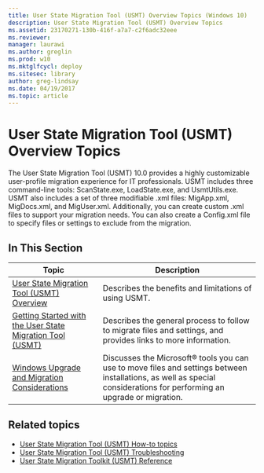 ```yaml
---
title: User State Migration Tool (USMT) Overview Topics (Windows 10)
description: User State Migration Tool (USMT) Overview Topics
ms.assetid: 23170271-130b-416f-a7a7-c2f6adc32eee
ms.reviewer: 
manager: laurawi
ms.author: greglin
ms.prod: w10
ms.mktglfcycl: deploy
ms.sitesec: library
author: greg-lindsay
ms.date: 04/19/2017
ms.topic: article
---
```


# User State Migration Tool (USMT) Overview Topics
The User State Migration Tool (USMT) 10.0 provides a highly customizable user-profile migration experience for IT professionals. USMT includes three command-line tools: ScanState.exe, LoadState.exe, and UsmtUtils.exe. USMT also includes a set of three modifiable .xml files: MigApp.xml, MigDocs.xml, and MigUser.xml. Additionally, you can create custom .xml files to support your migration needs. You can also create a Config.xml file to specify files or settings to exclude from the migration.

## In This Section

|Topic |Description|
|------|-----------|
|[User State Migration Tool (USMT) Overview](usmt-overview.md)|Describes the benefits and limitations of using USMT.|
|[Getting Started with the User State Migration Tool (USMT)](getting-started-with-the-user-state-migration-tool.md)|Describes the general process to follow to migrate files and settings, and provides links to more information.|
|[Windows Upgrade and Migration Considerations](../upgrade/windows-upgrade-and-migration-considerations.md)|Discusses the Microsoft® tools you can use to move files and settings between installations, as well as special considerations for performing an upgrade or migration.|

## Related topics
- [User State Migration Tool (USMT) How-to topics](usmt-how-to.md)
- [User State Migration Tool (USMT) Troubleshooting](usmt-troubleshooting.md)
- [User State Migration Toolkit (USMT) Reference](usmt-reference.md)
